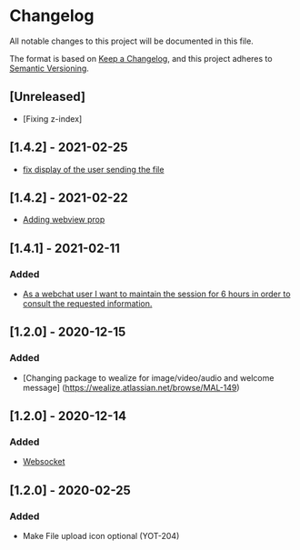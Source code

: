 # Changelog

All notable changes to this project will be documented in this file.

The format is based on [Keep a Changelog](https://keepachangelog.com/en/1.0.0/),
and this project adheres to [Semantic Versioning](https://semver.org/spec/v2.0.0.html).

## [Unreleased]

- [Fixing z-index]

## [1.4.2] - 2021-02-25

- [fix display of the user sending the file]()

## [1.4.2] - 2021-02-22

- [Adding webview prop]()

## [1.4.1] - 2021-02-11

### Added

- [As a webchat user I want to maintain the session for 6 hours in order to consult the requested information.](https://wealize.atlassian.net/browse/MAL-229)

## [1.2.0] - 2020-12-15

### Added

- [Changing package to wealize for image/video/audio and welcome message] (https://wealize.atlassian.net/browse/MAL-149)

## [1.2.0] - 2020-12-14

### Added

- [Websocket](https://wealize.atlassian.net/browse/MAL-149)

## [1.2.0] - 2020-02-25

### Added

- Make File upload icon optional (YOT-204)
